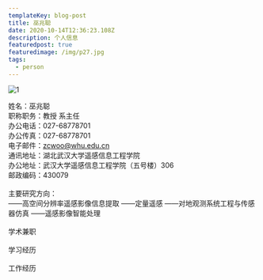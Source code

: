 ```yaml
---
templateKey: blog-post
title: 巫兆聪
date: 2020-10-14T12:36:23.108Z
description: 个人信息
featuredpost: true
featuredimage: /img/p27.jpg
tags:
  - person
---
```

![1](/img/p27.jpg "1")

姓名：巫兆聪\
职称职务：教授 系主任\
办公电话：027-68778701\
办公传真：027-68778701\
电子邮件：zcwoo@whu.edu.cn\
通讯地址：湖北武汉大学遥感信息工程学院\
办公地址：武汉大学遥感信息工程学院（五号楼）306\
邮政编码：430079\
\
主要研究方向：\
——高空间分辨率遥感影像信息提取 ——定量遥感 ——对地观测系统工程与传感器仿真 ——遥感影像智能处理\
\
学术兼职\
\
学习经历\
\
工作经历